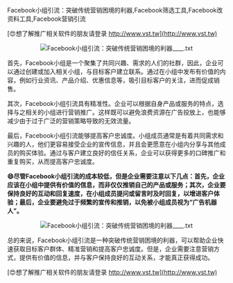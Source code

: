 Facebook小组引流：突破传统营销困境的利器,Facebook筛选工具,Facebook改资料工具,Facebook营销引流

[😍想了解推广相关软件的朋友请登录 http://www.vst.tw](http://www.vst.tw)

 <center><img src="https://vst.tw/MP4/tuiguang/png/5.png" alt="Facebook小组引流：突破传统营销困境的利器____.txt"></center>

首先，Facebook小组是一个聚集了共同兴趣、需求的人们的社群，因此，企业可以通过创建或加入相关小组，与目标客户建立联系。通过在小组中发布有价值的内容，例如行业资讯、产品介绍、优惠信息等，吸引目标客户的关注，进而促成销售。

其次，Facebook小组引流具有精准性。企业可以根据自身产品或服务的特点，选择与之相关的小组进行营销推广。这样既可以避免浪费资源在广告投放上，也能够减少由于过于广泛的营销策略导致的无效流量。

最后，Facebook小组引流能够提高客户忠诚度。小组成员通常是有着共同需求和兴趣的人，他们更容易接受企业的宣传信息，并且会更愿意在小组内分享与其他成员的购买体验。通过与客户建立良好的信任关系，企业可以获得更多的口碑推广和重复购买，从而提高客户忠诚度。

**😄尽管Facebook小组引流的成本较低，但是企业需要注意以下几点：首先，企业应该在小组中提供有价值的信息，而非仅仅推销自己的产品或服务；其次，企业要保持良好的互动和回复速度，在小组成员提问或留言时及时回复，以增进客户体验；最后，企业要避免过于频繁的宣传和推销，以免被小组成员视为“广告机器人”。**

 <center><img src="https://vst.tw/MP4/tuiguang/png/8.png" alt="Facebook小组引流：突破传统营销困境的利器____.txt"></center>

总的来说，Facebook小组引流是一种突破传统营销困境的利器，可以帮助企业快速获取目标客户群体、精准营销和提高客户忠诚度。但是，企业需要注意营销方式，提供有价值的信息，并与客户保持良好的互动关系，才能真正获得成功。

[😍想了解推广相关软件的朋友请登录 http://www.vst.tw](http://www.vst.tw)




